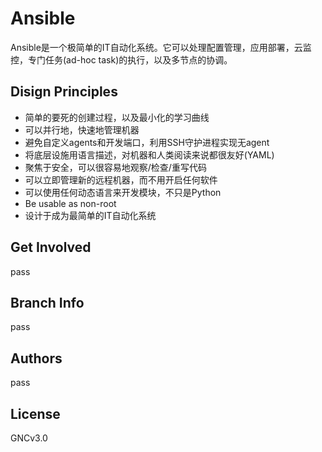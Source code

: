 # Ansible

Ansible是一个极简单的IT自动化系统。它可以处理配置管理，应用部署，云监控，专门任务(ad-hoc task)的执行，以及多节点的协调。

## Disign Principles

- 简单的要死的创建过程，以及最小化的学习曲线
- 可以并行地，快速地管理机器
- 避免自定义agents和开发端口，利用SSH守护进程实现无agent
- 将底层设施用语言描述，对机器和人类阅读来说都很友好(YAML)
- 聚焦于安全，可以很容易地观察/检查/重写代码
- 可以立即管理新的远程机器，而不用开启任何软件
- 可以使用任何动态语言来开发模块，不只是Python
- Be usable as non-root
- 设计于成为最简单的IT自动化系统

## Get Involved

pass

## Branch Info

pass

## Authors

pass

## License

GNCv3.0

